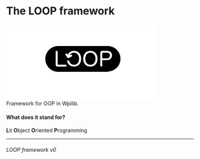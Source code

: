 # The LOOP framework
![Loop](Loop.png)  
Framework for OOP in Wpilib.

#### What does it stand for?
**L**it **O**bject **O**riented **P**rogramming

---
###### LOOP framework v0